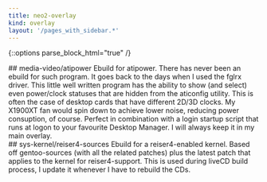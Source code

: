 ```yaml
---
title: neo2-overlay
kind: overlay
layout: '/pages_with_sidebar.*'
---
```


{::options parse_block_html="true" /}

<article>
## media-video/atipower
Ebuild for atipower. There has never been an ebuild for such program. It goes back to the days when I used the fglrx driver. This little well written program has the ability to show (and select) even power/clock statuses that are hidden from the aticonfig utility. This is often the case of desktop cards that have different 2D/3D clocks. My X1900XT fan would spin down to achieve lower noise, reducing power consuption, of course. Perfect in combination with a login startup script that runs at logon to your favourite Desktop Manager. I will always keep it in my main overlay.
</article>

<article>
## sys-kernel/reiser4-sources
Ebuild for a reiser4-enabled kernel. Based off gentoo-sources (with all the related patches) plus the latest patch that applies to the kernel for reiser4-support. This is used during liveCD build process, I update it whenever I have to rebuild the CDs.
</article>
